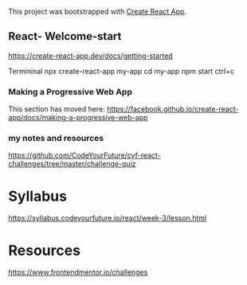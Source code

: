 This project was bootstrapped with [Create React App](https://github.com/facebook/create-react-app).

## React- Welcome-start
https://create-react-app.dev/docs/getting-started

Termininal
npx create-react-app my-app
cd my-app
npm start
ctrl+c


### Making a Progressive Web App

This section has moved here: https://facebook.github.io/create-react-app/docs/making-a-progressive-web-app


### my notes and resources

https://github.com/CodeYourFuture/cyf-react-challenges/tree/master/challenge-quiz

# Syllabus
https://syllabus.codeyourfuture.io/react/week-3/lesson.html

# Resources
https://www.frontendmentor.io/challenges



